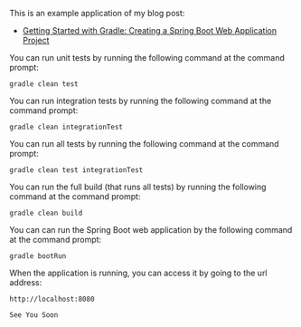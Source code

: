 This is an example application of my blog post:

* [Getting Started with Gradle: Creating a Spring Boot Web Application Project](http://www.petrikainulainen.net/programming/gradle/getting-started-with-gradle-creating-a-spring-boot-web-application-project/)

You can run unit tests by running the following command at the command prompt:

    gradle clean test

You can run integration tests by running the following command at the command prompt:

    gradle clean integrationTest

You can run all tests by running the following command at the command prompt:

    gradle clean test integrationTest
    
You can run the full build (that runs all tests) by running the following command at the command prompt:

    gradle clean build

You can can run the Spring Boot web application by the following command at the command prompt:

    gradle bootRun
    
When the application is running, you can access it by going to the url address:

    http://localhost:8080
	
	See You Soon